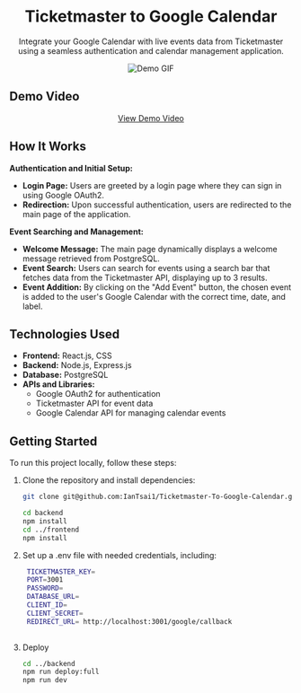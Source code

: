 <h1 align="center">Ticketmaster to Google Calendar</h1>

<p align="center">
  Integrate your Google Calendar with live events data from Ticketmaster using a seamless authentication and calendar management application.
</p>

<p align="center">
  <img src="https://github.com/IanTsai1/Ticketmaster-To-Google-Calendar/assets/113395187/57451670-e15b-4dd8-a0ac-6b64b971b2d3" alt="Demo GIF">
</p>

## Demo Video
<p align="center">
  <a href="https://youtu.be/1crxym-nfXM?si=RgRm5Bpl7NWhiNZi">View Demo Video</a>
</p>

## How It Works

**Authentication and Initial Setup:**
- **Login Page:** Users are greeted by a login page where they can sign in using Google OAuth2.
- **Redirection:** Upon successful authentication, users are redirected to the main page of the application.

**Event Searching and Management:**
- **Welcome Message:** The main page dynamically displays a welcome message retrieved from PostgreSQL.
- **Event Search:** Users can search for events using a search bar that fetches data from the Ticketmaster API, displaying up to 3 results.
- **Event Addition:** By clicking on the "Add Event" button, the chosen event is added to the user's Google Calendar with the correct time, date, and label.

## Technologies Used

- **Frontend:** React.js, CSS
- **Backend:** Node.js, Express.js
- **Database:** PostgreSQL
- **APIs and Libraries:**
  - Google OAuth2 for authentication
  - Ticketmaster API for event data
  - Google Calendar API for managing calendar events

## Getting Started

To run this project locally, follow these steps:

1. Clone the repository and install dependencies:
   ```bash
   git clone git@github.com:IanTsai1/Ticketmaster-To-Google-Calendar.git
   ```
   ```bash
   cd backend
   npm install
   cd ../frontend
   npm install
   ```
   

2. Set up a .env file with needed credentials, including:
    ```bash
     TICKETMASTER_KEY= 
     PORT=3001
     PASSWORD=
     DATABASE_URL=
     CLIENT_ID=
     CLIENT_SECRET=
     REDIRECT_URL= http://localhost:3001/google/callback
  
    ```
3. Deploy
   ```bash
   cd ../backend
   npm run deploy:full
   npm run dev
